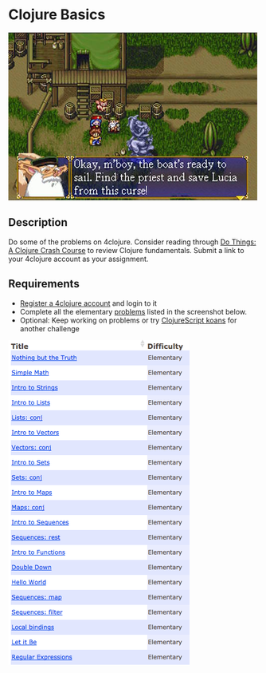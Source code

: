 # Clojure Basics

![screenshot](screenshot.jpg)

## Description

Do some of the problems on 4clojure. Consider reading through [Do Things: A Clojure Crash Course](http://www.braveclojure.com/do-things/) to review Clojure fundamentals. Submit a link to your 4clojure account as your assignment.

## Requirements

* [Register a 4clojure account](https://www.4clojure.com/register) and login to it
* Complete all the elementary [problems](https://www.4clojure.com/problems) listed in the screenshot below.
* Optional: Keep working on problems or try [ClojureScript koans](http://clojurescriptkoans.com/) for another challenge

![problems](problems.png)
